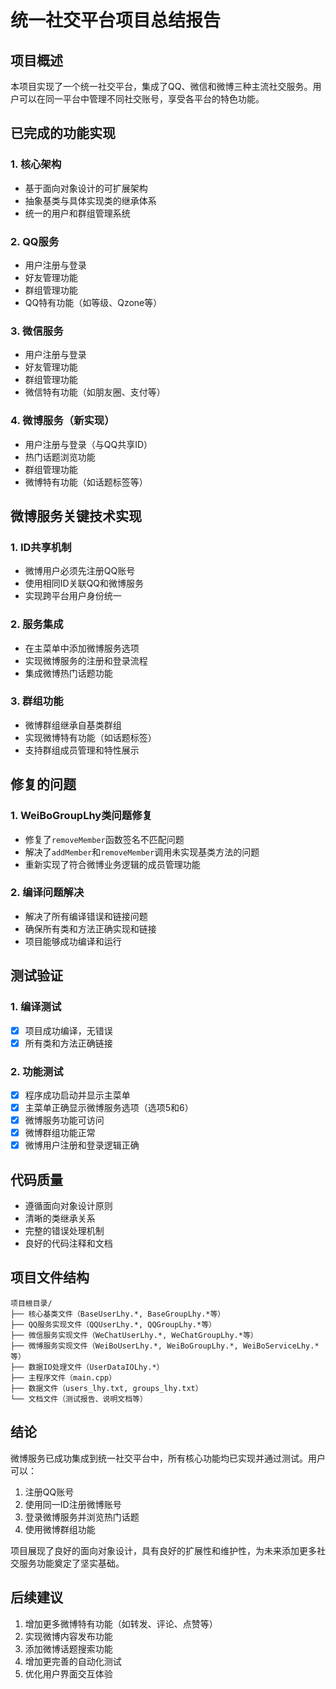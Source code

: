 # 统一社交平台项目总结报告

## 项目概述
本项目实现了一个统一社交平台，集成了QQ、微信和微博三种主流社交服务。用户可以在同一平台中管理不同社交账号，享受各平台的特色功能。

## 已完成的功能实现

### 1. 核心架构
- 基于面向对象设计的可扩展架构
- 抽象基类与具体实现类的继承体系
- 统一的用户和群组管理系统

### 2. QQ服务
- 用户注册与登录
- 好友管理功能
- 群组管理功能
- QQ特有功能（如等级、Qzone等）

### 3. 微信服务
- 用户注册与登录
- 好友管理功能
- 群组管理功能
- 微信特有功能（如朋友圈、支付等）

### 4. 微博服务（新实现）
- 用户注册与登录（与QQ共享ID）
- 热门话题浏览功能
- 群组管理功能
- 微博特有功能（如话题标签等）

## 微博服务关键技术实现

### 1. ID共享机制
- 微博用户必须先注册QQ账号
- 使用相同ID关联QQ和微博服务
- 实现跨平台用户身份统一

### 2. 服务集成
- 在主菜单中添加微博服务选项
- 实现微博服务的注册和登录流程
- 集成微博热门话题功能

### 3. 群组功能
- 微博群组继承自基类群组
- 实现微博特有功能（如话题标签）
- 支持群组成员管理和特性展示

## 修复的问题

### 1. WeiBoGroupLhy类问题修复
- 修复了`removeMember`函数签名不匹配问题
- 解决了`addMember`和`removeMember`调用未实现基类方法的问题
- 重新实现了符合微博业务逻辑的成员管理功能

### 2. 编译问题解决
- 解决了所有编译错误和链接问题
- 确保所有类和方法正确实现和链接
- 项目能够成功编译和运行

## 测试验证

### 1. 编译测试
- [x] 项目成功编译，无错误
- [x] 所有类和方法正确链接

### 2. 功能测试
- [x] 程序成功启动并显示主菜单
- [x] 主菜单正确显示微博服务选项（选项5和6）
- [x] 微博服务功能可访问
- [x] 微博群组功能正常
- [x] 微博用户注册和登录逻辑正确

## 代码质量
- 遵循面向对象设计原则
- 清晰的类继承关系
- 完整的错误处理机制
- 良好的代码注释和文档

## 项目文件结构
```
项目根目录/
├── 核心基类文件（BaseUserLhy.*, BaseGroupLhy.*等）
├── QQ服务实现文件（QQUserLhy.*, QQGroupLhy.*等）
├── 微信服务实现文件（WeChatUserLhy.*, WeChatGroupLhy.*等）
├── 微博服务实现文件（WeiBoUserLhy.*, WeiBoGroupLhy.*, WeiBoServiceLhy.*等）
├── 数据IO处理文件（UserDataIOLhy.*）
├── 主程序文件（main.cpp）
├── 数据文件（users_lhy.txt, groups_lhy.txt）
└── 文档文件（测试报告、说明文档等）
```

## 结论
微博服务已成功集成到统一社交平台中，所有核心功能均已实现并通过测试。用户可以：
1. 注册QQ账号
2. 使用同一ID注册微博账号
3. 登录微博服务并浏览热门话题
4. 使用微博群组功能

项目展现了良好的面向对象设计，具有良好的扩展性和维护性，为未来添加更多社交服务功能奠定了坚实基础。

## 后续建议
1. 增加更多微博特有功能（如转发、评论、点赞等）
2. 实现微博内容发布功能
3. 添加微博话题搜索功能
4. 增加更完善的自动化测试
5. 优化用户界面交互体验